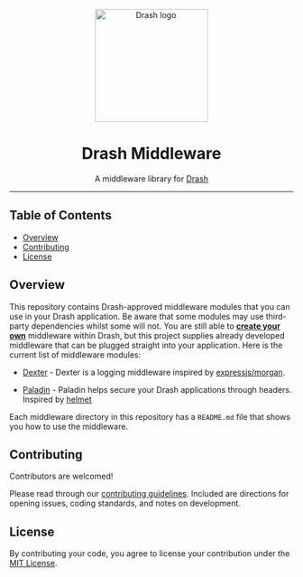 <p align="center">
  <img height="200" src="https://raw.githubusercontent.com/drashland/deno-drash-middleware/master/logo.svg" alt="Drash logo">
  <h1 align="center">Drash Middleware</h1>
</p>
<p align="center">A middleware library for <a href="https://github.com/drashland/deno-drash">Drash</a></p>

---

## Table of Contents

- [Overview](#overview)
- [Contributing](#contributing)
- [License](#license)

## Overview

This repository contains Drash-approved middleware modules that you can use in your Drash application. Be aware that some modules may use third-party dependencies whilst some will not. You are still able to [**create your own**](https://drash.land/drash/#/tutorials/middleware/introduction) middleware within Drash, but this project supplies already developed middleware that can be plugged straight into your application. Here is the current list of middleware modules:

* [Dexter](./dexter) - Dexter is a logging middleware inspired by [expressjs/morgan](https://github.com/expressjs/morgan).

* [Paladin](./paladin) - Paladin helps secure your Drash applications through headers. Inspired by [helmet](https://github.com/helmetjs/helmet)

Each middleware directory in this repository has a `README.md` file that shows you how to use the middleware.

## Contributing

Contributors are welcomed!

Please read through our [contributing guidelines](./.github/CONTRIBUTING.md). Included are directions for opening issues, coding standards, and notes on development.

## License
By contributing your code, you agree to license your contribution under the [MIT License](./LICENSE).
